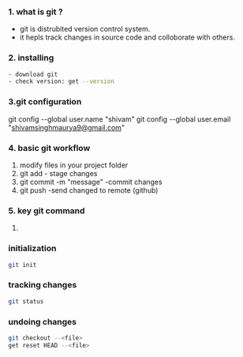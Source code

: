 ### 1. what is git ?

- git is distrubited version control system.
- it hepls track changes in source code and colloborate with others.

### 2. installing

```bash
- download git
- check version: get --version
```

### 3.git configuration

git config --global user.name "shivam"
git config --global user.email "shivamsinghmaurya9@gmail.com"

### 4. basic git workflow

1. modify files in your project folder
2. git add <filename> - stage changes
3. git commit -m "message" -commit changes
4. git push -send changed to remote (github)

### 5. key git command

1.

### initialization

```bash
git init
```

### tracking changes

```bash
git status
```

### undoing changes

```bash
git checkout --<file>
get reset HEAD --<file>
```
